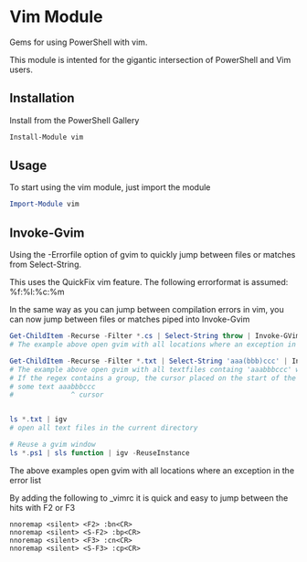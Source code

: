 Vim Module
==========

Gems for using PowerShell with vim.

This module is intented for the gigantic intersection of PowerShell and Vim users.

Installation
------------
Install from the PowerShell Gallery
```powershell
Install-Module vim
```

Usage
-----
To start using the vim module, just import the module

```powershell
Import-Module vim
```

Invoke-Gvim
-----------

Using the -Errorfile option of gvim to quickly jump between files or matches from Select-String.

This uses the QuickFix vim feature.
The following errorformat is assumed: %f:%l:%c:%m

In the same way as you can jump between compilation errors in vim, you can now jump between files or matches piped into
Invoke-Gvim

```powershell
Get-ChildItem -Recurse -Filter *.cs | Select-String throw | Invoke-GVim
# The example above open gvim with all locations where an exception in the error list

Get-ChildItem -Recurse -Filter *.txt | Select-String 'aaa(bbb)ccc' | Invoke-GVim
# The example above open gvim with all textfiles containg 'aaabbbccc' with the selection on the first regex group.
# If the regex contains a group, the cursor placed on the start of the first group match.
# some text aaabbbccc
#              ^ cursor


ls *.txt | igv
# open all text files in the current directory

# Reuse a gvim window
ls *.ps1 | sls function | igv -ReuseInstance
```
The above examples open gvim with all locations where an exception in the error list

By adding the following to _vimrc it is quick and easy to jump between the hits with F2 or F3 
```
nnoremap <silent> <F2> :bn<CR>
nnoremap <silent> <S-F2> :bp<CR>
nnoremap <silent> <F3> :cn<CR>
nnoremap <silent> <S-F3> :cp<CR>
```
